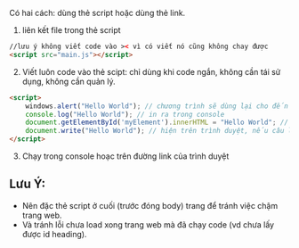 Có hai cách: dùng thẻ script hoặc dùng thẻ link.
1. liên kết file trong thẻ script
```html
//lưu ý không viết code vào >< vì có viết nó cũng không chay được
<script src="main.js"></script>
```
2. Viết luôn code vào thẻ scipt: chỉ dùng khi code ngắn, không cần tái sử dụng, không cần quản lý.

```html
<script>
    windows.alert("Hello World"); // chương trình sẽ dùng lại cho đến khi được "ok" thì chạy tiếp câu lệnh tiếp theo.
    console.log("Hello World"); // in ra trong console
    document.getElementById('myElement').innerHTML = "Hello World"; // Thay đổi nội dung của phần tử HTML có id là myElement.
    document.write("Hello World"); // hiện trên trình duyệt, nếu câu lệnh này được tải cuối cùng (window.onload) thì khi thực thi sẽ xóa hết nội dung trên web
</script>
```
3. Chạy trong console hoạc trên đường link của trình duyệt

## Lưu Ý:
- Nên đặc thẻ script ở cuối (trước đóng body) trang để tránh việc chậm trang web.
- Và tránh lỗi chưa load xong trang web mà đã chạy code (vd chưa lấy được id heading).